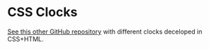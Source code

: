 # CSS Clocks

[See this other GitHub repository](https://github.com/alvaromontoro/CSS-Clocks) with different clocks deceloped in CSS+HTML.
